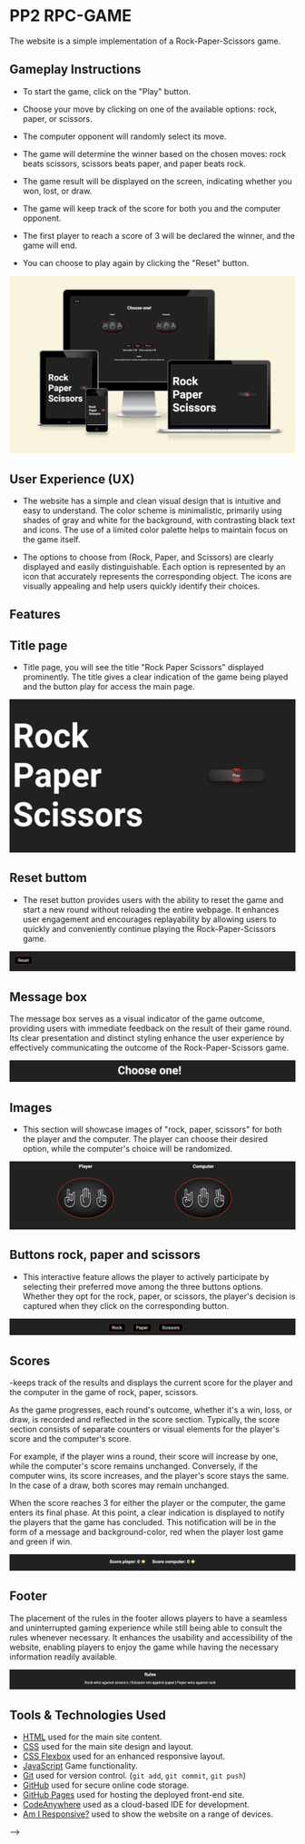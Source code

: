 # PP2 RPC-GAME

The website is a simple implementation of a Rock-Paper-Scissors game.

## Gameplay Instructions

- To start the game, click on the "Play" button.

- Choose your move by clicking on one of the available options: rock, paper, or scissors.

- The computer opponent will randomly select its move.

- The game will determine the winner based on the chosen moves: rock beats scissors, scissors beats paper, and paper beats rock.

- The game result will be displayed on the screen, indicating whether you won, lost, or draw.

- The game will keep track of the score for both you and the computer opponent.

- The first player to reach a score of 3 will be declared the winner, and the game will end.

- You can choose to play again by clicking the "Reset" button.

<img src="documentation/images/responsive-rpc.png" alt="Rpc-responsive">


## User Experience (UX)

- The website has a simple and clean visual design that is intuitive and easy to understand. The color scheme is minimalistic, primarily using shades of gray and white for the background, with contrasting black text and icons. The use of a limited color palette helps to maintain focus on the game itself.

- The options to choose from (Rock, Paper, and Scissors) are clearly displayed and easily distinguishable. Each option is represented by an icon that accurately represents the corresponding object. The icons are visually appealing and help users quickly identify their choices.

## Features

## Title page
- Title page, you will see the title "Rock Paper Scissors" displayed prominently. The title gives a clear indication of the game being played and the button play for access the main page.

<img src="documentation/images/index-image.jpg" alt="title">

## Reset buttom

- The reset button provides users with the ability to reset the game and start a new round without reloading the entire webpage. It enhances user engagement and encourages replayability by allowing users to quickly and conveniently continue playing the Rock-Paper-Scissors game.

<img src="documentation/images/reset-btn.jpg" alt="reset-btn">

## Message box

The message box serves as a visual indicator of the game outcome, providing users with immediate feedback on the result of their game round. Its clear presentation and distinct styling enhance the user experience by effectively communicating the outcome of the Rock-Paper-Scissors game.

<img src="documentation/images/message-image.jpg" alt="message">

## Images

- This section will showcase images of "rock, paper, scissors" for both the player and the computer. The player can choose their desired option, while the computer's choice will be randomized.

<img src="documentation/images/player-computer.jpg" alt="image-choice">


## Buttons rock, paper and scissors

- This interactive feature allows the player to actively participate by selecting their preferred move among the three buttons options. Whether they opt for the rock, paper, or scissors, the player's decision is captured when they click on the corresponding button.
  
<img src="documentation/images/btns-image.jpg" alt="btns">

## Scores
-keeps track of the results and displays the current score for the player and the computer in the game of rock, paper, scissors.

As the game progresses, each round's outcome, whether it's a win, loss, or draw, is recorded and reflected in the score section. Typically, the score section consists of separate counters or visual elements for the player's score and the computer's score.

For example, if the player wins a round, their score will increase by one, while the computer's score remains unchanged. Conversely, if the computer wins, its score increases, and the player's score stays the same. In the case of a draw, both scores may remain unchanged.

When the score reaches 3 for either the player or the computer, the game enters its final phase. At this point, a clear indication is displayed to notify the players that the game has concluded. This notification will be in the form of a message and background-color, red when the player lost game and green if win.

<img src="documentation/images/scores-image.jpg" alt="scores">

## Footer

The placement of the rules in the footer allows players to have a seamless and uninterrupted gaming experience while still being able to consult the rules whenever necessary. It enhances the usability and accessibility of the website, enabling players to enjoy the game while having the necessary information readily available.

<img src="documentation/images/footer-rules.jpg" alt="rules">






## Tools & Technologies Used

- [HTML](https://en.wikipedia.org/wiki/HTML) used for the main site content.
- [CSS](https://en.wikipedia.org/wiki/CSS) used for the main site design and layout.
- [CSS Flexbox](https://www.w3schools.com/css/css3_flexbox.asp) used for an enhanced responsive layout.
- [JavaScript](https://en.wikipedia.org/wiki/JavaScript) Game functionality.
- [Git](https://git-scm.com) used for version control. (`git add`, `git commit`, `git push`)
- [GitHub](https://github.com) used for secure online code storage.
- [GitHub Pages](https://pages.github.com) used for hosting the deployed front-end site.
- [CodeAnywhere](https://codeanywhere.com/) used as a cloud-based IDE for development.
- [Am I Responsive?](https://ui.dev/amiresponsive) used to show the website on a range of devices.
<!--
## Testing

For all testing, please refer to the [TESTING.md](TESTING.md) file.

## Deployment

The site was deployed to GitHub Pages. The steps to deploy are as follows:

- In the [GitHub repository](https://github.com/Godinhoweverson/PP1_Eniac_First_Computer), navigate to the Settings tab
- From the source section drop-down menu, select the **Main** Branch, then click "Save".
- The page will be automatically refreshed with a detailed ribbon display to indicate the successful deployment.

The live link can be found [here](https://godinhoweverson.github.io/PP1_Eniac_First_Computer/)

### Local Deployment

This project can be cloned or forked in order to make a local copy on your own system.

#### Cloning

You can clone the repository by following these steps:

1. Go to the [GitHub repository](https://github.com/Godinhoweverson/PP1_Eniac_First_Computer)
2. Locate the Code button above the list of files and click it
3. Select if you prefer to clone using HTTPS, SSH, or GitHub CLI and click the copy button to copy the URL to your clipboard
4. Open Git Bash or Terminal
5. Change the current working directory to the one where you want the cloned directory
6. In your IDE Terminal, type the following command to clone my repository:
	- `git clone https://github.com/Godinhoweverson/PP1_Eniac_First_Computer.git`
7. Press Enter to create your local clone.

Alternatively, if using Gitpod, you can click below to create your own workspace using this repository.

[![Open in Gitpod](https://gitpod.io/button/open-in-gitpod.svg)](https://gitpod.io/#https://github.com/Godinhoweverson/PP1_Eniac_First_Computer)

Please note that in order to directly open the project in Gitpod, you need to have the browser extension installed.
A tutorial on how to do that can be found [here](https://www.gitpod.io/docs/configure/user-settings/browser-extension).

#### Forking

By forking the GitHub Repository, we make a copy of the original repository on our GitHub account to view and/or make changes without affecting the original owner's repository.
You can fork this repository by using the following steps:

1. Log in to GitHub and locate the [GitHub Repository](https://github.com/Godinhoweverson/PP1_Eniac_First_Computer)
2. At the top of the Repository (not top of page) just above the "Settings" Button on the menu, locate the "Fork" Button.
3. Once clicked, you should now have a copy of the original repository in your own GitHub account!

## Credits

### Content

| Source | Location | Notes |
| --- | --- | --- |
| [Markdown Builder](https://traveltimn.github.io/markdown-builder) | README and TESTING | tool to help generate the Markdown files |
| [W3Schools](https://www.w3schools.com/howto/howto_js_topnav_responsive.asp) | entire site | responsive HTML/CSS/ navbar|
| [W3Schools](https://www.w3schools.com/html/html_forms.asp) | sign up page | form and input element |
| [Flexbox Froggy](https://flexboxfroggy.com/) | entire site | modern responsive layouts |
| [Flexbox](https://css-tricks.com/snippets/css/a-guide-to-flexbox/) | entire site | modern responsive layouts |

### Media

| Source | Location | Type | Notes |
| --- | --- | --- | --- |
| [Pexels](https://www.pexels.com) | entire site | image | on all pages |
| [Lorem Picsum](https://picsum.photos) | home page | image | on all pages|
| [Wikipedia](https://www.wikipedia.org/) | Content | text | search source |
| [Youtube](https://www.youtube.com/watch?v=k4oGI_dNaPc) | home page | video | video on fourth-container |

### Acknowledgements

- I would like to thank the [Code Institute Slack community](https://code-institute-room.slack.com) for the technical support.
- I would like to thank my wife Deborah, for believing in me, and allowing me to make this transition into software development.  --> -->
